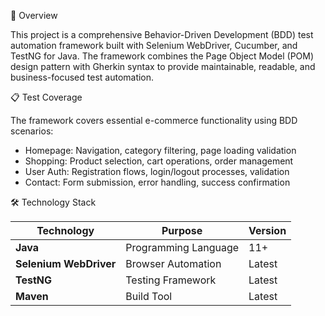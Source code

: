 📖 Overview

This project is a comprehensive Behavior-Driven Development (BDD) test automation framework built with Selenium WebDriver, Cucumber, and TestNG for Java. The framework combines the Page Object Model (POM) design pattern with Gherkin syntax to provide maintainable, readable, and business-focused test automation.

📋 Test Coverage

The framework covers essential e-commerce functionality using BDD scenarios:
- Homepage: Navigation, category filtering, page loading validation
- Shopping: Product selection, cart operations, order management
- User Auth: Registration flows, login/logout processes, validation
- Contact: Form submission, error handling, success confirmation

🛠️ Technology Stack

| Technology | Purpose | Version |
|------------|---------|---------|
| **Java** | Programming Language | 11+ |
| **Selenium WebDriver** | Browser Automation | Latest |
| **TestNG** | Testing Framework | Latest |
| **Maven** | Build Tool | Latest |
